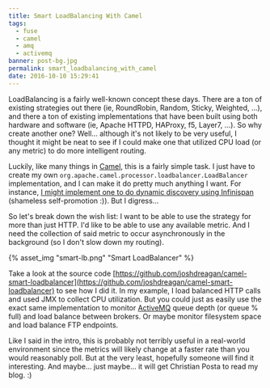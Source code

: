 ```yaml
---
title: Smart LoadBalancing With Camel
tags:
  - fuse
  - camel
  - amq
  - activemq
banner: post-bg.jpg
permalink: smart_loadbalancing_with_camel
date: 2016-10-10 15:29:41
---
```


LoadBalancing is a fairly well-known concept these days. There are a ton of existing strategies out there (ie, RoundRobin, Random, Sticky, Weighted, ...), and there a ton of existing implementations that have been built using both hardware and software (ie, Apache HTTPD, HAProxy, f5, Layer7, ...). So why create another one? Well... although it's not likely to be very useful, I thought it might be neat to see if I could make one that utilized CPU load (or any metric) to do more intelligent routing.<!--more-->

Luckily, like many things in [Camel](http://camel.apache.org/), this is a fairly simple task. I just have to create my own `org.apache.camel.processor.loadbalancer.LoadBalancer` implementation, and I can make it do pretty much anything I want. For instance, [I might implement one to do dynamic discovery using Infinispan](http://joshdreagan.github.io/2015/12/04/custom_camel_loadbalancer_with_infinispan/) (shameless self-promotion :)). But I digress...

So let's break down the wish list: I want to be able to use the strategy for more than just HTTP. I'd like to be able to use any available metric. And I need the collection of said metric to occur asynchronously in the background (so I don't slow down my routing).

{% asset_img "smart-lb.png" "Smart LoadBalancer" %}

Take a look at the source code [https://github.com/joshdreagan/camel-smart-loadbalancer](https://github.com/joshdreagan/camel-smart-loadbalancer) to see how I did it. In my example, I load balanced HTTP calls and used JMX to collect CPU utilization. But you could just as easily use the exact same implementation to monitor [ActiveMQ](http://activemq.apache.org/) queue depth (or queue % full) and load balance between brokers. Or maybe monitor filesystem space and load balance FTP endpoints.

Like I said in the intro, this is probably not terribly useful in a real-world environment since the metrics will likely change at a faster rate than you would reasonably poll. But at the very least, hopefully someone will find it interesting. And maybe... just maybe... it will get Christian Posta to read my blog. :)
